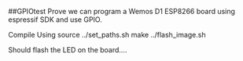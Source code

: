 ##GPIOtest
Prove we can program a Wemos D1 ESP8266 board using espressif SDK and use
GPIO.

Compile Using
source ../set_paths.sh
make
../flash_image.sh

Should flash the LED on the board....


